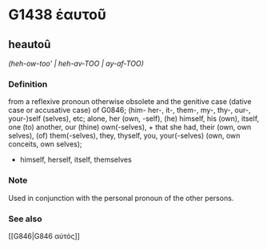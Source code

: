 # G1438 ἑαυτοῦ

## heautoû

_(heh-ow-too' | heh-av-TOO | ay-af-TOO)_

### Definition

from a reflexive pronoun otherwise obsolete and the genitive case (dative case or accusative case) of G0846; (him- her-, it-, them-, my-, thy-, our-, your-)self (selves), etc; alone, her (own, -self), (he) himself, his (own), itself, one (to) another, our (thine) own(-selves), + that she had, their (own, own selves), (of) them(-selves), they, thyself, you, your(-selves) (own, own conceits, own selves); 

- himself, herself, itself, themselves

### Note

Used in conjunction with the personal pronoun of the other persons.

### See also

[[G846|G846 αὐτός]]
